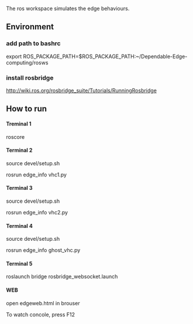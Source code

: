 
The ros workspace simulates the edge behaviours. 

## Environment

### add path to bashrc

export ROS_PACKAGE_PATH=$ROS_PACKAGE_PATH:~/Dependable-Edge-computing/rosws

### install rosbridge

http://wiki.ros.org/rosbridge_suite/Tutorials/RunningRosbridge

## How to run

#### Treminal 1

roscore

#### Terminal 2

source devel/setup.sh

rosrun edge_info vhc1.py

#### Terminal 3

source devel/setup.sh

rosrun edge_info vhc2.py


#### Terminal 4

source devel/setup.sh

rosrun edge_info ghost_vhc.py

#### Terminal 5

roslaunch bridge rosbridge_websocket.launch

#### WEB 

open edgeweb.html in brouser

To watch concole, press F12


